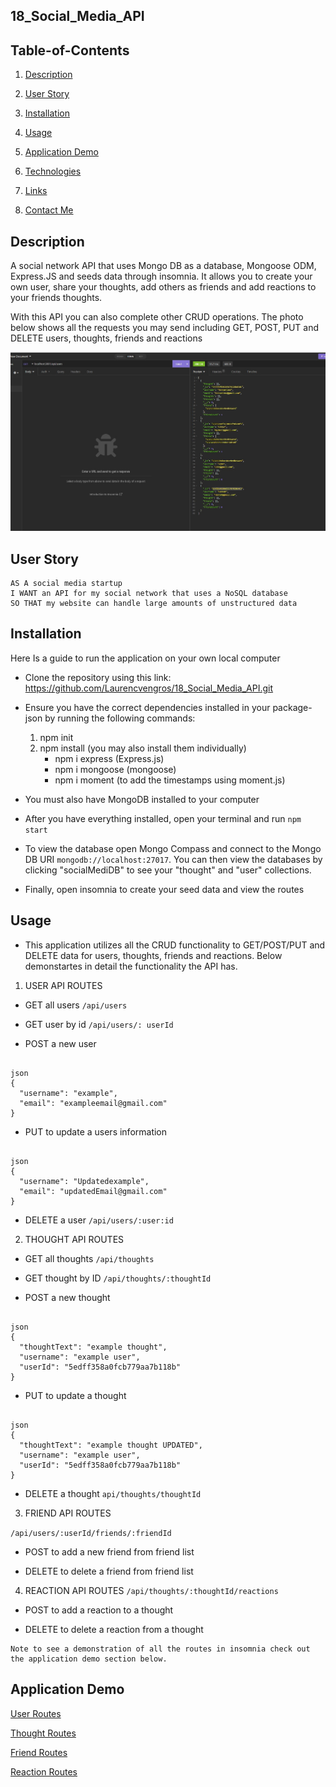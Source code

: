 ## 18_Social_Media_API

## Table-of-Contents

1. [Description](#description)

2. [User Story](#user-story)

3. [Installation](#installation)

4. [Usage](#usage)

5. [Application Demo](#application-demo)

6. [Technologies](#technologies)

7. [Links](#links)

8. [Contact Me](#contact-me)


## Description

A social network API that uses Mongo DB as a database, Mongoose ODM, Express.JS and seeds data through insomnia. It allows you to create your own user, share your thoughts, add others as friends and add reactions to your friends thoughts.

With this API you can also complete other CRUD operations. The photo below shows all the requests you may send including GET, POST, PUT and DELETE users, thoughts, friends and reactions

![Insomnia Screenshot](./assets/Images/GET_users.jpg "screenshot of insomnia showing API requests" )


## User Story 

```
AS A social media startup
I WANT an API for my social network that uses a NoSQL database
SO THAT my website can handle large amounts of unstructured data

```

## Installation

Here Is a guide to run the application on your own local computer

* Clone the repository using this link:
 https://github.com/Laurencvengros/18_Social_Media_API.git

 * Ensure you have the correct dependencies installed in your package-json by running the following commands:
    1. npm init
    2. npm install (you may also install them individually)
        - npm i express (Express.js)
        - npm i mongoose (mongoose)
        - npm i moment (to add the timestamps using moment.js)

* You must also have MongoDB installed to your computer

* After you have everything installed, open your terminal and run ``` npm start ```

* To view the database open Mongo Compass and connect to the Mongo DB URI ``` mongodb://localhost:27017 ```. You can then view the databases by clicking "socialMediDB" to see your "thought" and "user" collections.

* Finally, open insomnia to create your seed data and view the routes


## Usage

* This application utilizes all the CRUD functionality to GET/POST/PUT and DELETE data for users, thoughts, friends and reactions. Below demonstartes in detail the functionality the API has.

1. USER API ROUTES

* GET all users
``` /api/users ```

* GET user by id 
``` /api/users/: userId ```

* POST a new user
``` /api/users

json
{
  "username": "example",
  "email": "exampleemail@gmail.com"
}
```
* PUT to update a users information
``` /api/users/:userId

json
{
  "username": "Updatedexample",
  "email": "updatedEmail@gmail.com"
}
```

* DELETE a user
```/api/users/:user:id```

2. THOUGHT API ROUTES

* GET all thoughts
```/api/thoughts```

* GET thought by ID
```/api/thoughts/:thoughtId```

* POST a new thought
```/api/thoughts

json
{
  "thoughtText": "example thought",
  "username": "example user",
  "userId": "5edff358a0fcb779aa7b118b"
}
```

* PUT to update a thought
``` /api/thoughts/thoughtId

json
{
  "thoughtText": "example thought UPDATED",
  "username": "example user",
  "userId": "5edff358a0fcb779aa7b118b"
}
```

* DELETE a thought 
```api/thoughts/thoughtId```

3. FRIEND API ROUTES

```/api/users/:userId/friends/:friendId```

* POST to add a new friend from friend list

* DELETE to delete a friend from friend list

4. REACTION API ROUTES
```/api/thoughts/:thoughtId/reactions```

* POST to add a reaction to a thought

* DELETE to delete a reaction from a thought

```
Note to see a demonstration of all the routes in insomnia check out the application demo section below.

```

## Application Demo

[User Routes](./assets/Videos/USER%20Routes%3B%20GET%20all%2C%20GET%20by%20ID%2C%20POST%2C%20PUT%2C%20DELETE.webm  )

[Thought Routes](./assets/Videos/THOUGHT%20Routes_%20GET%20all%2C%20GET%20by%20ID%2C%20POST%20PUT%20DELETE.webm)

[Friend Routes](./assets/Videos/POST%20and%20DELETE%20friend.webm)

[Reaction Routes](./assets/Videos/POST%20and%20DELETE%20friend.webm)

    